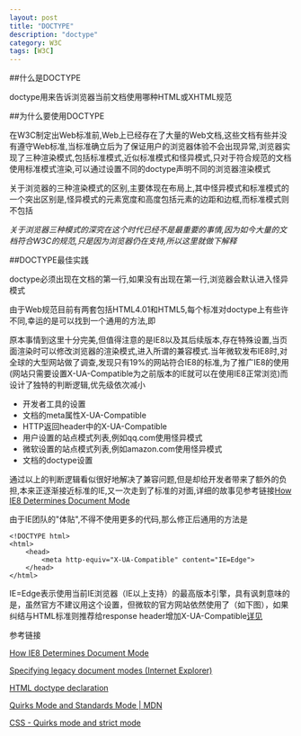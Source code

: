 ```yaml
---
layout: post
title: "DOCTYPE"
description: "doctype"
category: W3C
tags: [W3C]
---
```



##什么是DOCTYPE

doctype用来告诉浏览器当前文档使用哪种HTML或XHTML规范


##为什么要使用DOCTYPE

在W3C制定出Web标准前,Web上已经存在了大量的Web文档,这些文档有些并没有遵守Web标准,当标准确立后为了保证用户的浏览器体验不会出现异常,浏览器实现了三种渲染模式,包括标准模式,近似标准模式和怪异模式,只对于符合规范的文档使用标准模式渲染,可以通过设置不同的doctype声明不同的浏览器渲染模式

关于浏览器的三种渲染模式的区别,主要体现在布局上,其中怪异模式和标准模式的一个突出区别是,怪异模式的元素宽度和高度包括元素的边距和边框,而标准模式则不包括

*关于浏览器三种模式的深究在这个时代已经不是最重要的事情,因为如今大量的文档符合W3C的规范,只是因为浏览器仍在支持,所以这里就做下解释*


##DOCTYPE最佳实践

doctype必须出现在文档的第一行,如果没有出现在第一行,浏览器会默认进入怪异模式

由于Web规范目前有两套包括HTML4.01和HTML5,每个标准对doctype上有些许不同,幸运的是可以找到一个通用的方法,即

<!DOCTYPE html>

原本事情到这里十分完美,但值得注意的是IE8以及其后续版本,存在特殊设置,当页面渲染时可以修改浏览器的渲染模式,进入所谓的兼容模式.当年微软发布IE8时,对全球的大型网站做了调查,发现只有19%的网站符合IE8的标准,为了推广IE8的使用(网站只需要设置X-UA-Compatible为之前版本的IE就可以在使用IE8正常浏览)而设计了独特的判断逻辑,优先级依次减小

   * 开发者工具的设置
   * 文档的meta属性X-UA-Compatible
   * HTTP返回header中的X-UA-Compatible
   * 用户设置的站点模式列表,例如qq.com使用怪异模式
   * 微软设置的站点模式列表,例如amazon.com使用怪异模式
   * 文档的doctype设置

通过以上的判断逻辑看似很好地解决了兼容问题,但是却给开发者带来了额外的负担,本来正逐渐接近标准的IE,又一次走到了标准的对面,详细的故事见参考链接[How IE8 Determines Document Mode](http://blogs.msdn.com/b/ie/archive/2010/03/02/how-ie8-determines-document-mode.aspx)

由于IE团队的"体贴",不得不使用更多的代码,那么修正后通用的方法是

```
<!DOCTYPE html>
<html>
    <head>
        <meta http-equiv="X-UA-Compatible" content="IE=Edge">
    </head>
</html>
```

IE=Edge表示使用当前IE浏览器（IE以上支持）的最高版本引擎，具有讽刺意味的是，虽然官方不建议用这个设置，但微软的官方网站依然使用了（如下图），如果纠结与HTML标准则推荐给response header增加X-UA-Compatible[详见](http://stackoverflow.com/questions/2518256/override-intranet-compatibility-mode-ie8)



参考链接

[How IE8 Determines Document Mode](http://blogs.msdn.com/b/ie/archive/2010/03/02/how-ie8-determines-document-mode.aspx)

[Specifying legacy document modes (Internet Explorer)](http://msdn.microsoft.com/en-us/library/ie/jj676915(v=vs.85).aspx)

[HTML doctype declaration](http://www.w3schools.com/tags/tag_doctype.asp)

[Quirks Mode and Standards Mode | MDN](https://developer.mozilla.org/en-US/docs/Quirks_Mode_and_Standards_Mode)

[CSS - Quirks mode and strict mode](http://www.quirksmode.org/css/quirksmode.html)
